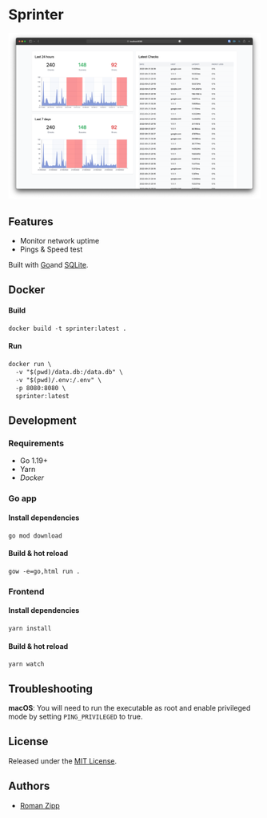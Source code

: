# Sprinter

![](preview.png)

## Features

- Monitor network uptime
- Pings & Speed test

Built with [Go](https://go.dev/)and [SQLite](https://sqlite.org/).

## Docker

#### Build

```shell
docker build -t sprinter:latest .
```

#### Run

```shell
docker run \
  -v "$(pwd)/data.db:/data.db" \
  -v "$(pwd)/.env:/.env" \
  -p 8080:8080 \
  sprinter:latest
```

## Development

### Requirements

- Go 1.19+
- Yarn
- _Docker_

### Go app

#### Install dependencies

```
go mod download
```

#### Build & hot reload

```shell
gow -e=go,html run .
```

### Frontend

#### Install dependencies

```
yarn install
```

#### Build & hot reload

```shell
yarn watch
```

## Troubleshooting

**macOS**: You will need to run the executable as root and enable privileged mode by setting `PING_PRIVILEGED` to true.

## License

Released under the [MIT License](LICENSE.md).

## Authors

- [Roman Zipp](https://github.com/romanzipp)
